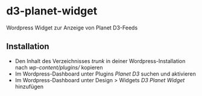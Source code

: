# d3-planet-widget
Wordpress Widget zur Anzeige von Planet D3-Feeds

## Installation
* Den Inhalt des Verzeichnisses *trunk* in deiner Wordpress-Installation nach *wp-content/plugins/* kopieren
* Im Wordpress-Dashboard unter Plugins *Planet D3* suchen und aktivieren
* Im Wordpress-Dashboard unter Design > Widgets *D3 Planet Widget* hinzufügen
